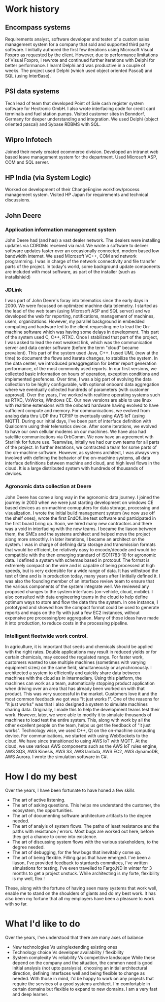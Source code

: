 # Work history
## Encompass systems
Requirements analyst, software developer and tester of a custom sales management system for a company that sold and supported third party software. I initially authored the first few iterations using Microsoft Visual Foxpro as requested by the client. However, due to performance limitations of Visual Foxpro, I rewrote and continued further iterations with Delphi for better performance. I learnt Delphi and was productive in a couple of weeks. The project used Delphi (which used object oriented Pascal) and SQL (using InterBase). 

## PSI data systems
Tech lead of team that developed Point of Sale cash register system software for Hectronic GmbH. I also wrote interfacing code for credit card terminals and fuel station pumps. Visited customer sites in Bonndorf, Germany for deeper understanding and integration. We used Delphi (object oriented pascal) and Sybase RDBMS with SQL.

## Wipro Infotech
Joined their newly created ecommerce division. Developed an intranet web based leave management system for the department. Used Microsoft ASP, COM and SQL server.

## HP India (via System Logic)
Worked on development of their ChangeEngine workflow/process management system. Visited HP Japan for requirements and technical discussions.

## John Deere
### Application information management system
John Deere had (and has) a vast dealer network. The dealers were installing updates via CDROMs received via mail. We wrote a software to deliver software updates faster over an occasionally connected, modem based low bandwidth internet. We used Microsoft VC++, COM and network programming. I was in charge of the network connectivity and file transfer parts of the project. In today's world, some background update components are included with most software, as part of the installer (such as installshield)

### JDLink 
I was part of John Deere's foray into telematics since the early days in 2000. We were focussed on optimized machine data telemetry. I started as the lead of the web team (using Microsoft ASP and SQL server) and we developed the web for reporting, notifications, management of machines, users, organizations. However, my parallel background in embedded computing and hardware led to the client requesting me to lead the On-machine software which was having some delays in development. This part of the system used C, C++, RTXC. Once I stabilized that part of the project, I was asked to lead the next weakest link, which was the communication server and data center software (before the term "cloud" became prevalent). This part of the system used Java, C++. I used UML (new at the time) to document the flows and iterate changes, to stabilize the system. In the data center, we introduced preaggregation for better report generation performance, of the most commonly used reports.
In our first versions, we collected basic information on hours of operation, exception conditions and implemented geofences. Over time, I was a big part of evolving the data collection to be highly configurable, with optional onboard data aggregation where we eventually collected hundreds of parameters (with customer approval). Over the years, I've worked with realtime operating systems such as RTXC, VxWorks, Windows CE. Our new versions are able to use linux with realtime extensions with the onboard hardware having evolved to have sufficient compute and memory. For communications, we evolved from analog data thru UDP thru TCP/IP to eventually using AWS IoT (using MQTT). During our initial days, I've been part of interface definition with Qualcomm using their telematics device. After some iterations, we evolved to have our own cellular modems on our machines. We have also had satellite communications via OrbComm. We now have an agreement with Starlink for future use.
Teamwise, initally we had our own teams for all parts of the project. In further iterations, we contracted a team for some parts of the on-machine software. However, as systems architect, I was always very involved with defining the behavior of the on-machine systems, all data interface definitions between machine and cloud, and high level flows in the cloud. It is a large distributed system with hundreds of thousands of devices.

### Agronomic data collection at Deere
John Deere has come a long way in the agronomic data journey. I joined the journey in 2003 when we were just starting development on windows CE based devices as on-machine comuputers for data storage, processing and visualization. I wrote the initial build management system (we now use off the shelf ones), wrote the first EndOfLine test software and participated in the first board bring up. Soon, we hired many new contractors and there was a void in interfacing with the new teams. I became the liason between them, the SMEs and the systems architect and helped move the project along more smoothly. In later iterations, I became an architect on the system. I was in charge of defining data storage and transmission formats that would be efficient, be relatively easy to encode/decode and would be compatible with the then emerging standard of ISO11783-10 for agronomic data. I defined a system with schemas based in protobuf. The format is extremely compact on the wire and is capable of being processed at high speeds, but is very extensible for a wide range of data. It has withstood the test of time and is in production today, many years after I initially defined it. I was also the founding member of an interface review team to ensure that the various components of the system integrate well. We reviewed any proposed changes to the system interfaces (on-vehicle, cloud, mobile). I also consulted with data engineering teams in the cloud to help define optimum ways to store and flow the data thru the system. In one instance, I prototyped and showed how the compact format could be used to generate reports and maps on the fly with just a few EC2 instances, without expensive pre processing/pre aggregation. Many of those ideas have made it into production, to reduce costs in the processing pipeline.

### Intelligent fleetwide work control.
In agriculture, it is important that seeds and chemicals should be applied with the right rates. Double applications may result in reduced yields or for certain chemicals, may exceed the regulated range. For faster work, customers wanted to use multiple machines (sometimes with varying equipment sizes) on the same field, simultaneously or asynchronously. I architected a system to efficiently and quickly share data between machines with the cloud as in intermediary. Using this platform, the machines can work as a team, automatically stopping product application when driving over an area that has already been worked on with that product. This was very successful in the market. Customers love it and the most common feedback we got was "It just works !". One of the reasons for "it just works" was that I also designed a system to simulate machines sharing data. Originally, I made this to help the development teams test their work. However, later, we were able to modify it to simulate thousands of machines to load test the entire system. This, along with work by all the other excellent people on the team, helps us get the feedback of "it just works". 
Technology wise, we used C++, Qt on the on-machine computing device. For communications, we started with using WebSockets to the cloud. We have since transitioned to using AWS IoT with MQTT. At the cloud, we use various AWS components such as the AWS IoT rules engine, AWS SQS, AWS Kinesis, AWS S3, AWS lambda, AWS EC2, AWS dynamoDB, AWS Aurora. I wrote the simulation software in C#.


# How I do my best
Over the years, I have been fortunate to have honed a few skills
* The art of active listening.
* The art of asking questions. This helps me understand the customer, the ecosystem, the opportunities.
* The art of documenting software architecture artifacts to the degree needed.
* The art of analyis of system flows. The paths of least resistance and the paths with resistance / errors. Most bugs are worked out here, before they get a chance to come into existence.
* The art of discussing system flows with the various stakeholders, to the degree needed.
* The art of debugging, for the few bugs that inevitably come up.
* The art of being flexible. Filling gaps that have emerged. I've been a liason, I've provided feedback to stardards commitees, I've written simulations for testing, I've even travelled to Fargo,ND in winter for 3 months to get a project unstuck. While architecting is my forte, flexibility is my well, flex !

These, along with the fortune of having seen many systems that work well, enable me to stand on the shoulders of giants and do my best work. It has also been my fortune that all my employers have been a pleasure to work with so far.

# What I'd like to do
Over the years, I've understood that there are many axes of balance
* New technologies Vs using/extending existing ones
* Technology choice Vs developer availability / flexibility
* System complexity Vs reliability Vs competitive landscape
While these depend on the company and the situation, the common need is good initial analysis (not upto paralysis), choosing an initial architectural direction, defining interfaces well and being flexible to change as needed.
With those in mind, I'd be happy to work on any projects that require the services of a good systems architect. I'm comfortable in certain domains but flexible to expand to new domains. I am a very fast and deep learner.
